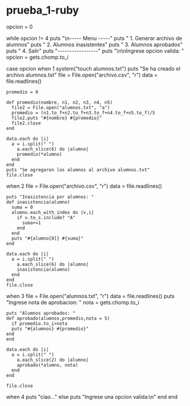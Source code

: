 # prueba_1-ruby
opcion = 0

while opcion != 4
  puts "\n-----  Menu -----"
  puts " 1. Generar archivo de alumnos"
  puts " 2. Alumnos inasistentes"
  puts " 3. Alumnos aprobados"
  puts " 4. Salir" 
  puts "-----------------" 
  puts "\n\nIngrese opcion valida: "
  opcion = gets.chomp.to_i

  case opcion
  when 1
    system("touch alumnos.txt")
    puts "Se ha creado el archivo alumnos.txt"
    file = File.open("archivo.csv", "r")
    data = file.readlines()

    promedio = 0

    def promedio(nombre, n1, n2, n3, n4, n5)
      file2 = File.open("alumnos.txt", "a")
      promedio = (n1.to_f+n2.to_f+n3.to_f+n4.to_f+n5.to_f)/5
      file2.puts "#{nombre} #{promedio}"
      file2.close
    end

    data.each do |i|
      a = i.split(" ")
        a.each_slice(6) do |alumno|
        promedio(*alumno)
      end
    end
    puts "Se agregaron los alumnos al archivo alumnos.txt"
    file.close

  when 2
    file = File.open("archivo.csv", "r")
    data = file.readlines()

    puts "Inasistencia por alumnos: "
    def inasistencia(alumno)
      suma = 0
      alumno.each_with_index do |v,i|
        if v.to_s.include? "A"
          suma+=1
        end
      end
      puts "#{alumno[0]} #{suma}"
    end

    data.each do |i|
      a = i.split(" ")
        a.each_slice(6) do |alumno|
        inasistencia(alumno)
      end
    end
    file.close

  when 3
    file = File.open("alumnos.txt", "r")
    data = file.readlines()
    puts "Ingrese nota de aprobacion: "
    nota = gets.chomp.to_i

    puts "Alumnos aprobados: "
    def aprobado(alumnos,promedio,nota = 5)
      if promedio.to_i>nota
      puts "#{alumnos} #{promedio}"
    end
    end

    data.each do |i|
      a = i.split(" ")
        a.each_slice(2) do |alumno|
        aprobado(*alumno, nota)
      end
    end

    file.close

  when 4
    puts "ciao..."
  else
    puts "Ingrese una opcion valida:\n"
  end
end

 





